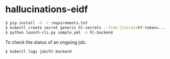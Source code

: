 # hallucinations-eidf

```bash
$ pip install -U -r requirements.txt
$ kubectl create secret generic hl-secrets --from-literal=hf-token=...
$ python launch-cli.py sample.yml -n hl-backend
```

To check the status of an ongoing job:

```bash
$ kubectl logs job/hl-backend
```
